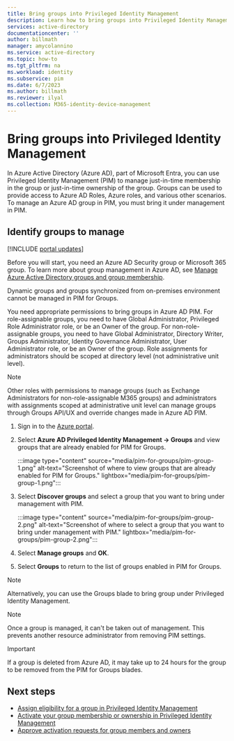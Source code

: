 ```yaml
---
title: Bring groups into Privileged Identity Management 
description: Learn how to bring groups into Privileged Identity Management.
services: active-directory
documentationcenter: ''
author: billmath
manager: amycolannino
ms.service: active-directory
ms.topic: how-to
ms.tgt_pltfrm: na
ms.workload: identity
ms.subservice: pim
ms.date: 6/7/2023
ms.author: billmath
ms.reviewer: ilyal
ms.collection: M365-identity-device-management
---
```


# Bring groups into Privileged Identity Management

In Azure Active Directory (Azure AD), part of Microsoft Entra, you can use Privileged Identity Management (PIM) to manage just-in-time membership in the group or just-in-time ownership of the group. Groups can be used to provide access to Azure AD Roles, Azure roles, and various other scenarios. To manage an Azure AD group in PIM, you must bring it under management in PIM.

## Identify groups to manage

[!INCLUDE [portal updates](~/articles/active-directory/includes/portal-update.md)]

Before you will start, you need an Azure AD Security group or Microsoft 365 group. To learn more about group management in Azure AD, see [Manage Azure Active Directory groups and group membership](../fundamentals/how-to-manage-groups.md).

Dynamic groups and groups synchronized from on-premises environment cannot be managed in PIM for Groups.

You need appropriate permissions to bring groups in Azure AD PIM. For role-assignable groups, you need to have Global Administrator, Privileged Role Administrator role, or be an Owner of the group. For non-role-assignable groups, you need to have Global Administrator, Directory Writer, Groups Administrator, Identity Governance Administrator, User Administrator role, or be an Owner of the group. Role assignments for administrators should be scoped at directory level (not administrative unit level). 

> [!NOTE]
> Other roles with permissions to manage groups (such as Exchange Administrators for non-role-assignable M365 groups) and administrators with assignments scoped at administrative unit level can manage groups through Groups API/UX and override changes made in Azure AD PIM.


1. Sign in to the [Azure portal](https://portal.azure.com).

1. Select **Azure AD Privileged Identity Management -> Groups** and view groups that are already enabled for PIM for Groups.

    :::image type="content" source="media/pim-for-groups/pim-group-1.png" alt-text="Screenshot of where to view groups that are already enabled for PIM for Groups." lightbox="media/pim-for-groups/pim-group-1.png":::

1. Select **Discover groups** and select a group that you want to bring under management with PIM.

    :::image type="content" source="media/pim-for-groups/pim-group-2.png" alt-text="Screenshot of where to select a group that you want to bring under management with PIM." lightbox="media/pim-for-groups/pim-group-2.png":::

1. Select **Manage groups** and **OK**.
1. Select **Groups** to return to the list of groups enabled in PIM for Groups.


> [!NOTE]
> Alternatively, you can use the Groups blade to bring group under Privileged Identity Management.

> [!NOTE]
> Once a group is managed, it can't be taken out of management. This prevents another resource administrator from removing PIM settings.

> [!IMPORTANT]
> If a group is deleted from Azure AD, it may take up to 24 hours for the group to be removed from the PIM for Groups blades.

## Next steps

- [Assign eligibility for a group in Privileged Identity Management](groups-assign-member-owner.md)
- [Activate your group membership or ownership in Privileged Identity Management](groups-activate-roles.md)
- [Approve activation requests for group members and owners](groups-approval-workflow.md)
